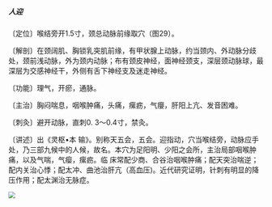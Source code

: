 ##### 人迎

〔定位〕喉结旁开1.5寸，颈总动脉前缘取穴（图29）。

〔解剖〕在颈阔肌、胸锁乳突肌前缘，有甲状腺上动脉，约当颈内、外动脉分歧处，颈前浅动脉，外为颈内动脉；布有颈皮神经，面神经颈支，深层颈动脉球，最深层为交感神经干，外侧有舌下神经支及迷走神经。

〔功能〕理气，开瘀，通脉。

〔主治〕胸闷喘息，咽喉肿痛，头痛，瘰疬，气癭，肝阳上亢、发音困难。

〔刺灸〕避开动脉，直刺0. 3〜0.4寸，禁灸。

〔讲述〕出《灵枢•本 输》。别称天五会，五会。迎指动，穴当喉结旁，动脉应手处，乃三部九候中的人候，故名。本穴为足阳明、少阳之会所，主治局部咽喉肿痛，以及气喘，气瘿，瘰疬。临 床常配少商、合谷治咽喉肿痛；配天突治喘逆；配内关治心悸；配太冲、曲池治肝亢（高血压)。近代研究证明，针刺有明显的降压作用；配太渊治无脉症。

<img src="./img/图29.jpg" style="zoom:80%;" />
